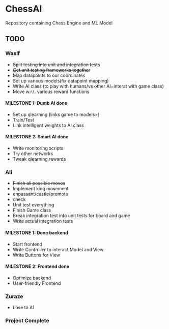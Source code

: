 # ChessAI

Repository containing Chess Engine and ML Model

## TODO
### **Wasif**
- ~~Split testing into unit and integration tests~~
- ~~Get unit testing frameworks together~~
- Map datapoints to our coordinates
- Set up various models(fix datapoint mapping)
- Write AI class (to play with humans/vs other AI=interat with game class)
- Move w.r.t. various reward functions
#### MILESTONE 1: **Dumb AI done**
- Set up qlearning (links game to models>)
- Train/Test
- Link intelligent weights to AI class
#### MILESTONE 2: **Smart AI done**
- Write monitoring scripts
- Try other networks
- Tweak qlearning rewards

### **Ali**
- ~~Finish all possible moves~~
- Implement king movement
- enpassant/castle/promote
- check
- Unit test everything
- Finish Game class
- Break integration test into unit tests for board and game
- Write actual integration tests

#### MILESTONE 1: **Done backend**
- Start frontend
- Write Controller to interact Model and View
- Write Buttons for View
#### MILESTONE 2: **Frontend done**
- Optimize backend
- User-friendly Frontend

### **Zuraze**
- Lose to AI

### Project Complete
